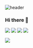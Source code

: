 
![header](https://capsule-render.vercel.app/api?&text=SoExciting&animation=fadeIn&type=waving&color=auto&height=244&section=header&fontSize=70)
### Hi there 👋
<img src="https://img.shields.io/badge/Unity-009473?style=for-the-badge&logo=Unity&logoColor=White"/> <img src="https://img.shields.io/badge/C++-00599C?style=for-the-badge&logo=cplusplus&logoColor=white"/> <img src="https://img.shields.io/badge/Aseprite-7D929E?style=for-the-badge&logo=Aseprite&logoColor=white"/> <img src="https://img.shields.io/badge/Lua-2C2D72?style=for-the-badge&logo=Lua&logoColor=white"/>



<img src="https://img.shields.io/badge/html-#F7DF1E?style=for-the-badge&logo=html5&logoColor=white"/>


